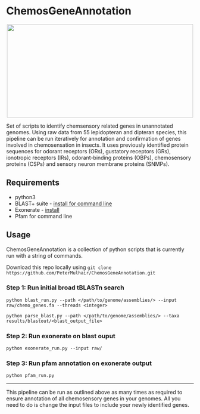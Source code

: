# ChemosGeneAnnotation

<div align="center">
<p align="center">
<img src="https://github.com/PeterMulhair/ChemosGeneAnnotation/tree/main/figure/CS_logo-01.png" width="500" height="250">
</p>
</div>

Set of scripts to identify chemsensory related genes in unannotated genomes. Using raw data from 55 lepidopteran and dipteran species, this pipeline can be run iteratively for annotation and confirmation of genes involved in chemosensation in insects. It uses previously identified protein sequences for odorant receptors (ORs), gustatory receptors (GRs), ionotropic receptors (IRs), odorant-binding proteins (OBPs), chemosensory proteins (CSPs) and sensory neuron membrane proteins (SNMPs).

## Requirements

* python3
* BLAST+ suite - [install for command line](https://www.ncbi.nlm.nih.gov/books/NBK279671/)
* Exonerate - [install](https://www.ebi.ac.uk/about/vertebrate-genomics/software/exonerate)
* Pfam for command line

## Usage

ChemosGeneAnnotation is a collection of python scripts that is currently run with a string of commands.

Download this repo locally using `git clone https://github.com/PeterMulhair/ChemosGeneAnnotation.git`

### Step 1: Run initial broad tBLASTn search

`python blast_run.py --path </path/to/genome/assemblies/> --input raw/chemo_genes.fa --threads <integer>`

`python parse_blast.py --path </path/to/genome/assemblies/> --taxa results/blastout/<blast_output_file>`

### Step 2: Run exonerate on blast ouput

`python exonerate_run.py --input raw/`

### Step 3: Run pfam annotation on exonerate output

`python pfam_run.py`

---

This pipeline can be run as outlined above as many times as required to ensure annotation of all chemosensory genes in your genomes. All you need to do is change the input files to include your newly identified genes.
